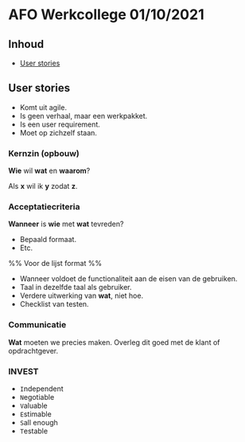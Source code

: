 # AFO Werkcollege 01/10/2021

## Inhoud

- [User stories](#User%20stories)

## User stories

- Komt uit agile.
- Is geen verhaal, maar een werkpakket.
- Is een user requirement.
- Moet op zichzelf staan.

### Kernzin (opbouw)

**Wie** wil **wat** en **waarom**?

Als **x** wil ik **y** zodat **z**.

### Acceptatiecriteria

**Wanneer** is **wie** met **wat** tevreden?

- Bepaald formaat.
- Etc.

%% Voor de lijst format %%

- Wanneer voldoet de functionaliteit aan de eisen van de gebruiken.
- Taal in dezelfde taal als gebruiker.
- Verdere uitwerking van **wat**, niet hoe.
- Checklist van testen.

### Communicatie

**Wat** moeten we precies maken. Overleg dit goed met de klant of opdrachtgever.

### INVEST

- `I`ndependent
- `N`egotiable
- `V`aluable
- `E`stimable
- `S`all enough
- `T`estable
